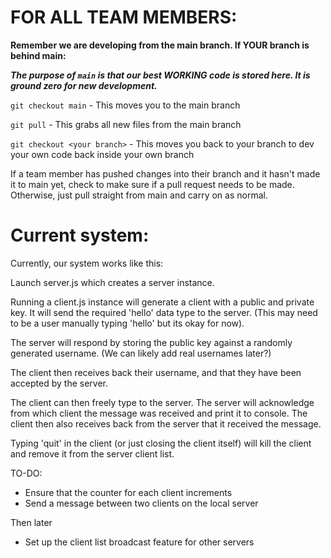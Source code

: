 # FOR ALL TEAM MEMBERS:

**Remember we are developing from the main branch. If YOUR branch is behind main:**

***The purpose of `main` is that our best WORKING code is stored here. It is ground zero for new development.***

`git checkout main` - This moves you to the main branch

`git pull` - This grabs all new files from the main branch

`git checkout <your branch>` - This moves you back to your branch to dev your own code back inside your own branch

If a team member has pushed changes into their branch and it hasn't made it to main yet, check to make sure if a pull request needs to be made. Otherwise, just pull straight from main and carry on as normal.

# Current system:

Currently, our system works like this:

Launch server.js which creates a server instance.

Running a client.js instance will generate a client with a public and private key. It will send the required 'hello' data type to the server. (This may need to be a user manually typing 'hello' but its okay for now).

The server will respond by storing the public key against a randomly generated username. (We can likely add real usernames later?)

The client then receives back their username, and that they have been accepted by the server.

The client can then freely type to the server. The server will acknowledge from which client the message was received and print it to console. The client then also receives back from the server that it received the message.

Typing 'quit' in the client (or just closing the client itself) will kill the client and remove it from the server client list.

TO-DO: 
- Ensure that the counter for each client increments
- Send a message between two clients on the local server

Then later
- Set up the client list broadcast feature for other servers
